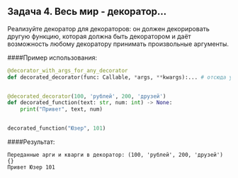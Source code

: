 ## Задача 4. Весь мир - декоратор...
Реализуйте декоратор для декораторов: он должен декорировать другую функцию, которая должна быть декоратором и даёт возможность любому декоратору принимать произвольные аргументы.

####Пример использования:
````python
@decorator_with_args_for_any_decorator
def decorated_decorator(func: Callable, *args, **kwargs):... # отсюда уже сами!


@decorated_decorator(100, 'рублей', 200, 'друзей')
def decorated_function(text: str, num: int) -> None:
    print("Привет", text, num)


decorated_function("Юзер", 101)
````
####Результат:
````
Переданные арги и кварги в декоратор: (100, 'рублей', 200, 'друзей') {}
Привет Юзер 101
````


